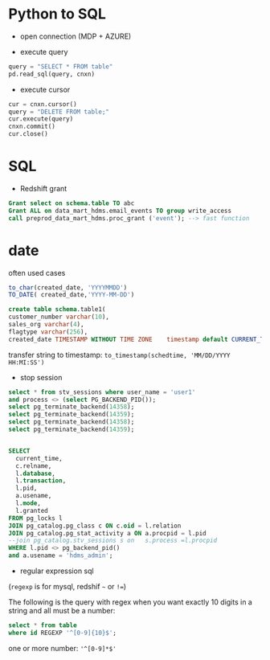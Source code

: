 ﻿# Python to SQL
* open connection (MDP + AZURE)


* execute query
```python
query = "SELECT * FROM table"
pd.read_sql(query, cnxn)
```
* execute cursor
```python
cur = cnxn.cursor()
query = "DELETE FROM table;"
cur.execute(query)
cnxn.commit()
cur.close()   
```


# SQL

* Redshift grant

```sql
Grant select on schema.table TO abc
Grant ALL on data_mart_hdms.email_events TO group write_access
call preprod_data_mart_hdms.proc_grant ('event'); --> fast function
```

# date

often used cases 
```sql
to_char(created_date, 'YYYYMMDD')
TO_DATE( created_date,'YYYY-MM-DD')

create table schema.table1(
customer_number varchar(10),
sales_org varchar(4),
flagtype varchar(256),
created_date TIMESTAMP WITHOUT TIME ZONE	timestamp default CURRENT_TIMESTAMP);

```
transfer string to timestamp: `to_timestamp(schedtime, 'MM/DD/YYYY HH:MI:SS') `


* stop session

```sql
select * from stv_sessions where user_name = 'user1'
and process <> (select PG_BACKEND_PID());
select pg_terminate_backend(14358);
select pg_terminate_backend(14359);
select pg_terminate_backend(14358);
select pg_terminate_backend(14359);


SELECT
  current_time,
  c.relname,
  l.database,
  l.transaction,
  l.pid,
  a.usename,
  l.mode,
  l.granted
FROM pg_locks l
JOIN pg_catalog.pg_class c ON c.oid = l.relation
JOIN pg_catalog.pg_stat_activity a ON a.procpid = l.pid
--join pg_catalog.stv_sessions s on   s.process =l.procpid
WHERE l.pid <> pg_backend_pid()
and a.usename = 'hdms_admin';
```

* regular expression sql 

(`regexp` is for mysql, redshif `~` or `!=`)

The following is the query with regex when you want exactly 10 digits in a string and all must be a number:
```sql
select * from table
where id REGEXP '^[0-9]{10}$';
```
one or more number: `'^[0-9]*$'`

